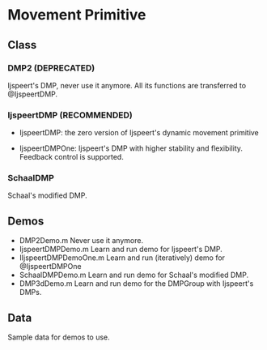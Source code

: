 # Movement Primitive

## Class

### DMP2 (DEPRECATED)

Ijspeert's DMP, never use it anymore. All its functions are transferred to @IjspeertDMP.

### IjspeertDMP (RECOMMENDED)

- IjspeertDMP: the zero version of Ijspeert's dynamic movement primitive

- IjspeertDMPOne: Ijspeert's DMP with higher stability and flexibility. Feedback control is supported.


### SchaalDMP

Schaal's modified DMP.

## Demos

- DMP2Demo.m            Never use it anymore.
- IjspeertDMPDemo.m     Learn and run demo for Ijspeert's DMP.
- IIjspeertDMPDemoOne.m     Learn and run (iteratively) demo for @IjspeertDMPOne
- SchaalDMPDemo.m       Learn and run demo for Schaal's modified DMP.
- DMP3dDemo.m           Learn and run demo for the DMPGroup with Ijspeert's DMPs.

## Data

Sample data for demos to use.

